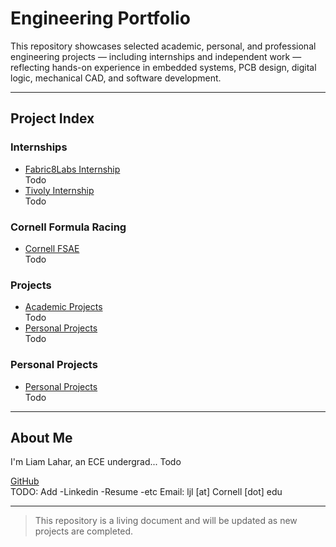 
# Engineering Portfolio

This repository showcases selected academic, personal, and professional engineering projects — including internships and independent work — reflecting hands-on experience in embedded systems, PCB design, digital logic, mechanical CAD, and software development.

---

## Project Index

### Internships
- [Fabric8Labs Internship](./Fabric8Labs-Internship/)  
  Todo
- [Tivoly Internship](./Tivoly-Internship/)  
  Todo

### Cornell Formula Racing
- [Cornell FSAE](./Cornell-FSAE/)  
  Todo

### Projects
- [Academic Projects](./Academic-Projects/)  
  Todo
- [Personal Projects](./Personal-Projects/)  
  Todo

### Personal Projects
- [Personal Projects](./Personal-Projects/)  
  Todo

---

## About Me

I'm Liam Lahar, an ECE undergrad... Todo

[GitHub](https://github.com/llahar123)  
TODO: Add
-Linkedin
-Resume
-etc
Email: ljl [at] Cornell [dot] edu

---

> This repository is a living document and will be updated as new projects are completed.

